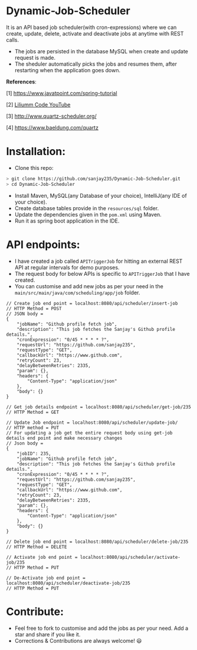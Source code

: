 # Dynamic-Job-Scheduler
It is an API based job scheduler(with cron-expressions) where we can create, update, delete, activate and deactivate jobs at anytime with REST calls.

* The jobs are persisted in the database MySQL when create and update request is made.
* The sheduler automatically picks the jobs and resumes them, after restarting when the application goes down.

**References**:

[1] https://www.javatpoint.com/spring-tutorial

[2] [Liliumm Code YouTube](https://www.youtube.com/channel/UCHu8fdv3oIxYOVr9e92AxYQ)

[3] http://www.quartz-scheduler.org/

[4] https://www.baeldung.com/quartz

# Installation:
- Clone this repo:
```bash
> git clone https://github.com/sanjay235/Dynamic-Job-Scheduler.git
> cd Dynamic-Job-Scheduler
```
- Install Maven, MySQL(any Database of your choice), IntelliJ(any IDE of your choice).
- Create database tables provide in the `resources/sql` folder.
- Update the dependencies given in the `pom.xml` using Maven.
- Run it as spring boot application in the IDE.

# API endpoints:
* I have created a job called `APITriggerJob` for hitting an external REST API at regular intervals for demo purposes.
* The request body for below APIs is specific to `APITriggerJob` that I have created.
* You can customise and add new jobs as per your need in the `main/src/main/java/com/scheduling/app/job` folder.
```
// Create job end point = localhost:8080/api/scheduler/insert-job
// HTTP Method = POST
// JSON body =
{
    "jobName": "Github profile fetch job",
    "description": "This job fetches the Sanjay's Github profile details.",
    "cronExpression": "0/45 * * * * ?",
    "requestUrl": "https://github.com/sanjay235",
    "requestType": "GET",
    "callbackUrl": "https://www.github.com",
    "retryCount": 23,
    "delayBetweenRetries": 2335,
    "param": {},
    "headers": {
        "Content-Type": "application/json"
    },
    "body": {}
}

// Get job details endpoint = localhost:8080/api/scheduler/get-job/235
// HTTP Method = GET

// Update Job endpoint = localhost:8080/api/scheduler/update-job/
// HTTP method = PUT
// For updating a job get the entire request body using get-job details end point and make necessary changes
// Json body =
{
    "jobID": 235,
    "jobName": "Github profile fetch job",
    "description": "This job fetches the Sanjay's Github profile details.",
    "cronExpression": "0/45 * * * * ?",
    "requestUrl": "https://github.com/sanjay235",
    "requestType": "GET",
    "callbackUrl": "https://www.github.com",
    "retryCount": 23,
    "delayBetweenRetries": 2335,
    "param": {},
    "headers": {
        "Content-Type": "application/json"
    },
    "body": {}
}

// Delete job end point = localhost:8080/api/scheduler/delete-job/235
// HTTP Method = DELETE

// Activate job end point = localhost:8080/api/scheduler/activate-job/235
// HTTP Method = PUT

// De-Activate job end point = localhost:8080/api/scheduler/deactivate-job/235
// HTTP Method = PUT
```

# Contribute:
* Feel free to fork to customise and add the jobs as per your need. Add a star and share if you like it.
* Corrections & Contributions are always welcome! 😃
